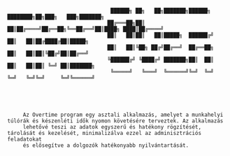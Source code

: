 
                                     ██████╗ ██╗   ██╗███████╗██████╗ ████████╗██╗███╗   ███╗███████╗
                                    ██╔═══██╗██║   ██║██╔════╝██╔══██╗╚══██╔══╝██║████╗ ████║██╔════╝
                                    ██║   ██║██║   ██║█████╗  ██████╔╝   ██║   ██║██╔████╔██║█████╗  
                                    ██║   ██║╚██╗ ██╔╝██╔══╝  ██╔══██╗   ██║   ██║██║╚██╔╝██║██╔══╝  
                                    ╚██████╔╝ ╚████╔╝ ███████╗██║  ██║   ██║   ██║██║ ╚═╝ ██║███████╗
                                     ╚═════╝   ╚═══╝  ╚══════╝╚═╝  ╚═╝   ╚═╝   ╚═╝╚═╝     ╚═╝╚══════╝
                                                                                                     

                                                                 


         Az Overtime program egy asztali alkalmazás, amelyet a munkahelyi túlórák és készenléti idők nyomon követésére terveztek. Az alkalmazás 
         lehetővé teszi az adatok egyszerű és hatékony rögzítését, tárolását és kezelését, minimalizálva ezzel az adminisztrációs feladatokat
         és elősegítve a dolgozók hatékonyabb nyilvántartását.

